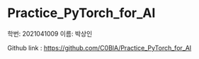 # Practice_PyTorch_for_AI
학번: 2021041009
이름: 박상인

Github link : https://github.com/C0BlA/Practice_PyTorch_for_AI
